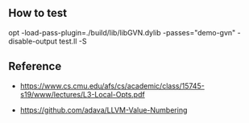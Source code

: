 ## How to test

opt -load-pass-plugin=./build/lib/libGVN.dylib -passes="demo-gvn" -disable-output test.ll -S


## Reference

* https://www.cs.cmu.edu/afs/cs/academic/class/15745-s19/www/lectures/L3-Local-Opts.pdf

* https://github.com/adava/LLVM-Value-Numbering
